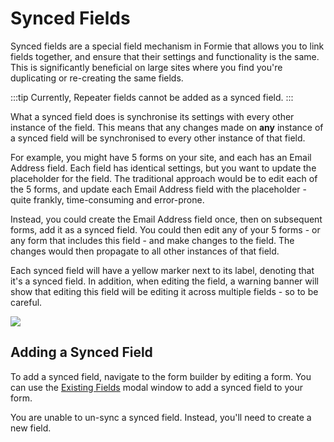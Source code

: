# Synced Fields
Synced fields are a special field mechanism in Formie that allows you to link fields together, and ensure that their settings and functionality is the same. This is significantly beneficial on large sites where you find you're duplicating or re-creating the same fields.

:::tip
Currently, Repeater fields cannot be added as a synced field.
:::

What a synced field does is synchronise its settings with every other instance of the field. This means that any changes made on **any** instance of a synced field will be synchronised to every other instance of that field.

For example, you might have 5 forms on your site, and each has an Email Address field. Each field has identical settings, but you want to update the placeholder for the field. The traditional approach would be to edit each of the 5 forms, and update each Email Address field with the placeholder - quite frankly, time-consuming and error-prone.

Instead, you could create the Email Address field once, then on subsequent forms, add it as a synced field. You could then edit any of your 5 forms - or any form that includes this field - and make changes to the field. The changes would then propagate to all other instances of that field.

Each synced field will have a yellow marker next to its label, denoting that it's a synced field. In addition, when editing the field, a warning banner will show that editing this field will be editing it across multiple fields - so to be careful.

<img src="https://verbb.imgix.net/plugins/formie/formie-synced-field.png" />

## Adding a Synced Field
To add a synced field, navigate to the form builder by editing a form. You can use the [Existing Fields](docs:feature-tour/existing-fields) modal window to add a synced field to your form.

You are unable to un-sync a synced field. Instead, you'll need to create a new field.

